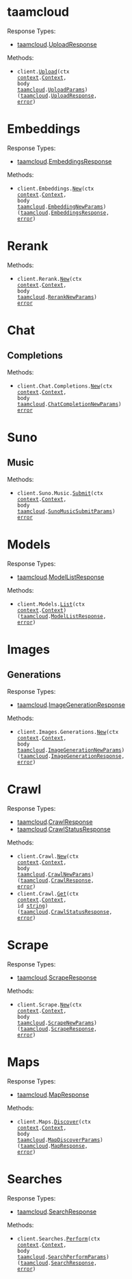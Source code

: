 # taamcloud

Response Types:

- <a href="https://pkg.go.dev/github.com/taamsoftadmin/taam-cloud-go-sdk">taamcloud</a>.<a href="https://pkg.go.dev/github.com/taamsoftadmin/taam-cloud-go-sdk#UploadResponse">UploadResponse</a>

Methods:

- <code title="post /upload">client.<a href="https://pkg.go.dev/github.com/taamsoftadmin/taam-cloud-go-sdk#TaamcloudService.Upload">Upload</a>(ctx <a href="https://pkg.go.dev/context">context</a>.<a href="https://pkg.go.dev/context#Context">Context</a>, body <a href="https://pkg.go.dev/github.com/taamsoftadmin/taam-cloud-go-sdk">taamcloud</a>.<a href="https://pkg.go.dev/github.com/taamsoftadmin/taam-cloud-go-sdk#UploadParams">UploadParams</a>) (<a href="https://pkg.go.dev/github.com/taamsoftadmin/taam-cloud-go-sdk">taamcloud</a>.<a href="https://pkg.go.dev/github.com/taamsoftadmin/taam-cloud-go-sdk#UploadResponse">UploadResponse</a>, <a href="https://pkg.go.dev/builtin#error">error</a>)</code>

# Embeddings

Response Types:

- <a href="https://pkg.go.dev/github.com/taamsoftadmin/taam-cloud-go-sdk">taamcloud</a>.<a href="https://pkg.go.dev/github.com/taamsoftadmin/taam-cloud-go-sdk#EmbeddingsResponse">EmbeddingsResponse</a>

Methods:

- <code title="post /v1/embeddings">client.Embeddings.<a href="https://pkg.go.dev/github.com/taamsoftadmin/taam-cloud-go-sdk#EmbeddingService.New">New</a>(ctx <a href="https://pkg.go.dev/context">context</a>.<a href="https://pkg.go.dev/context#Context">Context</a>, body <a href="https://pkg.go.dev/github.com/taamsoftadmin/taam-cloud-go-sdk">taamcloud</a>.<a href="https://pkg.go.dev/github.com/taamsoftadmin/taam-cloud-go-sdk#EmbeddingNewParams">EmbeddingNewParams</a>) (<a href="https://pkg.go.dev/github.com/taamsoftadmin/taam-cloud-go-sdk">taamcloud</a>.<a href="https://pkg.go.dev/github.com/taamsoftadmin/taam-cloud-go-sdk#EmbeddingsResponse">EmbeddingsResponse</a>, <a href="https://pkg.go.dev/builtin#error">error</a>)</code>

# Rerank

Methods:

- <code title="post /v1/rerank">client.Rerank.<a href="https://pkg.go.dev/github.com/taamsoftadmin/taam-cloud-go-sdk#RerankService.New">New</a>(ctx <a href="https://pkg.go.dev/context">context</a>.<a href="https://pkg.go.dev/context#Context">Context</a>, body <a href="https://pkg.go.dev/github.com/taamsoftadmin/taam-cloud-go-sdk">taamcloud</a>.<a href="https://pkg.go.dev/github.com/taamsoftadmin/taam-cloud-go-sdk#RerankNewParams">RerankNewParams</a>) <a href="https://pkg.go.dev/builtin#error">error</a></code>

# Chat

## Completions

Methods:

- <code title="post /v1/chat/completions">client.Chat.Completions.<a href="https://pkg.go.dev/github.com/taamsoftadmin/taam-cloud-go-sdk#ChatCompletionService.New">New</a>(ctx <a href="https://pkg.go.dev/context">context</a>.<a href="https://pkg.go.dev/context#Context">Context</a>, body <a href="https://pkg.go.dev/github.com/taamsoftadmin/taam-cloud-go-sdk">taamcloud</a>.<a href="https://pkg.go.dev/github.com/taamsoftadmin/taam-cloud-go-sdk#ChatCompletionNewParams">ChatCompletionNewParams</a>) <a href="https://pkg.go.dev/builtin#error">error</a></code>

# Suno

## Music

Methods:

- <code title="post /suno/submit/music">client.Suno.Music.<a href="https://pkg.go.dev/github.com/taamsoftadmin/taam-cloud-go-sdk#SunoMusicService.Submit">Submit</a>(ctx <a href="https://pkg.go.dev/context">context</a>.<a href="https://pkg.go.dev/context#Context">Context</a>, body <a href="https://pkg.go.dev/github.com/taamsoftadmin/taam-cloud-go-sdk">taamcloud</a>.<a href="https://pkg.go.dev/github.com/taamsoftadmin/taam-cloud-go-sdk#SunoMusicSubmitParams">SunoMusicSubmitParams</a>) <a href="https://pkg.go.dev/builtin#error">error</a></code>

# Models

Response Types:

- <a href="https://pkg.go.dev/github.com/taamsoftadmin/taam-cloud-go-sdk">taamcloud</a>.<a href="https://pkg.go.dev/github.com/taamsoftadmin/taam-cloud-go-sdk#ModelListResponse">ModelListResponse</a>

Methods:

- <code title="get /v1/models">client.Models.<a href="https://pkg.go.dev/github.com/taamsoftadmin/taam-cloud-go-sdk#ModelService.List">List</a>(ctx <a href="https://pkg.go.dev/context">context</a>.<a href="https://pkg.go.dev/context#Context">Context</a>) (<a href="https://pkg.go.dev/github.com/taamsoftadmin/taam-cloud-go-sdk">taamcloud</a>.<a href="https://pkg.go.dev/github.com/taamsoftadmin/taam-cloud-go-sdk#ModelListResponse">ModelListResponse</a>, <a href="https://pkg.go.dev/builtin#error">error</a>)</code>

# Images

## Generations

Response Types:

- <a href="https://pkg.go.dev/github.com/taamsoftadmin/taam-cloud-go-sdk">taamcloud</a>.<a href="https://pkg.go.dev/github.com/taamsoftadmin/taam-cloud-go-sdk#ImageGenerationResponse">ImageGenerationResponse</a>

Methods:

- <code title="post /v1/images/generations">client.Images.Generations.<a href="https://pkg.go.dev/github.com/taamsoftadmin/taam-cloud-go-sdk#ImageGenerationService.New">New</a>(ctx <a href="https://pkg.go.dev/context">context</a>.<a href="https://pkg.go.dev/context#Context">Context</a>, body <a href="https://pkg.go.dev/github.com/taamsoftadmin/taam-cloud-go-sdk">taamcloud</a>.<a href="https://pkg.go.dev/github.com/taamsoftadmin/taam-cloud-go-sdk#ImageGenerationNewParams">ImageGenerationNewParams</a>) (<a href="https://pkg.go.dev/github.com/taamsoftadmin/taam-cloud-go-sdk">taamcloud</a>.<a href="https://pkg.go.dev/github.com/taamsoftadmin/taam-cloud-go-sdk#ImageGenerationResponse">ImageGenerationResponse</a>, <a href="https://pkg.go.dev/builtin#error">error</a>)</code>

# Crawl

Response Types:

- <a href="https://pkg.go.dev/github.com/taamsoftadmin/taam-cloud-go-sdk">taamcloud</a>.<a href="https://pkg.go.dev/github.com/taamsoftadmin/taam-cloud-go-sdk#CrawlResponse">CrawlResponse</a>
- <a href="https://pkg.go.dev/github.com/taamsoftadmin/taam-cloud-go-sdk">taamcloud</a>.<a href="https://pkg.go.dev/github.com/taamsoftadmin/taam-cloud-go-sdk#CrawlStatusResponse">CrawlStatusResponse</a>

Methods:

- <code title="post /v1/crawl">client.Crawl.<a href="https://pkg.go.dev/github.com/taamsoftadmin/taam-cloud-go-sdk#CrawlService.New">New</a>(ctx <a href="https://pkg.go.dev/context">context</a>.<a href="https://pkg.go.dev/context#Context">Context</a>, body <a href="https://pkg.go.dev/github.com/taamsoftadmin/taam-cloud-go-sdk">taamcloud</a>.<a href="https://pkg.go.dev/github.com/taamsoftadmin/taam-cloud-go-sdk#CrawlNewParams">CrawlNewParams</a>) (<a href="https://pkg.go.dev/github.com/taamsoftadmin/taam-cloud-go-sdk">taamcloud</a>.<a href="https://pkg.go.dev/github.com/taamsoftadmin/taam-cloud-go-sdk#CrawlResponse">CrawlResponse</a>, <a href="https://pkg.go.dev/builtin#error">error</a>)</code>
- <code title="get /v1/crawl/{id}">client.Crawl.<a href="https://pkg.go.dev/github.com/taamsoftadmin/taam-cloud-go-sdk#CrawlService.Get">Get</a>(ctx <a href="https://pkg.go.dev/context">context</a>.<a href="https://pkg.go.dev/context#Context">Context</a>, id <a href="https://pkg.go.dev/builtin#string">string</a>) (<a href="https://pkg.go.dev/github.com/taamsoftadmin/taam-cloud-go-sdk">taamcloud</a>.<a href="https://pkg.go.dev/github.com/taamsoftadmin/taam-cloud-go-sdk#CrawlStatusResponse">CrawlStatusResponse</a>, <a href="https://pkg.go.dev/builtin#error">error</a>)</code>

# Scrape

Response Types:

- <a href="https://pkg.go.dev/github.com/taamsoftadmin/taam-cloud-go-sdk">taamcloud</a>.<a href="https://pkg.go.dev/github.com/taamsoftadmin/taam-cloud-go-sdk#ScrapeResponse">ScrapeResponse</a>

Methods:

- <code title="post /v1/scrape">client.Scrape.<a href="https://pkg.go.dev/github.com/taamsoftadmin/taam-cloud-go-sdk#ScrapeService.New">New</a>(ctx <a href="https://pkg.go.dev/context">context</a>.<a href="https://pkg.go.dev/context#Context">Context</a>, body <a href="https://pkg.go.dev/github.com/taamsoftadmin/taam-cloud-go-sdk">taamcloud</a>.<a href="https://pkg.go.dev/github.com/taamsoftadmin/taam-cloud-go-sdk#ScrapeNewParams">ScrapeNewParams</a>) (<a href="https://pkg.go.dev/github.com/taamsoftadmin/taam-cloud-go-sdk">taamcloud</a>.<a href="https://pkg.go.dev/github.com/taamsoftadmin/taam-cloud-go-sdk#ScrapeResponse">ScrapeResponse</a>, <a href="https://pkg.go.dev/builtin#error">error</a>)</code>

# Maps

Response Types:

- <a href="https://pkg.go.dev/github.com/taamsoftadmin/taam-cloud-go-sdk">taamcloud</a>.<a href="https://pkg.go.dev/github.com/taamsoftadmin/taam-cloud-go-sdk#MapResponse">MapResponse</a>

Methods:

- <code title="post /v1/map">client.Maps.<a href="https://pkg.go.dev/github.com/taamsoftadmin/taam-cloud-go-sdk#MapService.Discover">Discover</a>(ctx <a href="https://pkg.go.dev/context">context</a>.<a href="https://pkg.go.dev/context#Context">Context</a>, body <a href="https://pkg.go.dev/github.com/taamsoftadmin/taam-cloud-go-sdk">taamcloud</a>.<a href="https://pkg.go.dev/github.com/taamsoftadmin/taam-cloud-go-sdk#MapDiscoverParams">MapDiscoverParams</a>) (<a href="https://pkg.go.dev/github.com/taamsoftadmin/taam-cloud-go-sdk">taamcloud</a>.<a href="https://pkg.go.dev/github.com/taamsoftadmin/taam-cloud-go-sdk#MapResponse">MapResponse</a>, <a href="https://pkg.go.dev/builtin#error">error</a>)</code>

# Searches

Response Types:

- <a href="https://pkg.go.dev/github.com/taamsoftadmin/taam-cloud-go-sdk">taamcloud</a>.<a href="https://pkg.go.dev/github.com/taamsoftadmin/taam-cloud-go-sdk#SearchResponse">SearchResponse</a>

Methods:

- <code title="post /api/search">client.Searches.<a href="https://pkg.go.dev/github.com/taamsoftadmin/taam-cloud-go-sdk#SearchService.Perform">Perform</a>(ctx <a href="https://pkg.go.dev/context">context</a>.<a href="https://pkg.go.dev/context#Context">Context</a>, body <a href="https://pkg.go.dev/github.com/taamsoftadmin/taam-cloud-go-sdk">taamcloud</a>.<a href="https://pkg.go.dev/github.com/taamsoftadmin/taam-cloud-go-sdk#SearchPerformParams">SearchPerformParams</a>) (<a href="https://pkg.go.dev/github.com/taamsoftadmin/taam-cloud-go-sdk">taamcloud</a>.<a href="https://pkg.go.dev/github.com/taamsoftadmin/taam-cloud-go-sdk#SearchResponse">SearchResponse</a>, <a href="https://pkg.go.dev/builtin#error">error</a>)</code>
